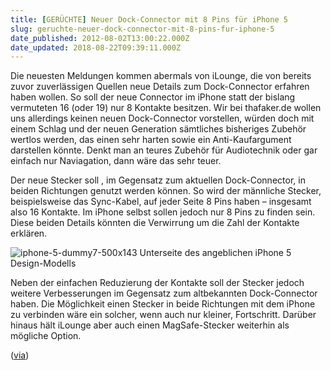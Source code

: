 ```yaml
---
title: [GERÜCHTE] Neuer Dock-Connector mit 8 Pins für iPhone 5
slug: geruchte-neuer-dock-connector-mit-8-pins-fur-iphone-5
date_published: 2012-08-02T13:00:22.000Z
date_updated: 2018-08-22T09:39:11.000Z
---
```


Die neuesten Meldungen kommen abermals von iLounge, die von bereits zuvor zuverlässigen Quellen neue Details zum Dock-Connector erfahren haben wollen. So soll der neue Connector im iPhone statt der bislang vermuteten 16 (oder 19) nur 8 Kontakte besitzen. Wir bei thafaker.de wollen uns allerdings keinen neuen Dock-Connector vorstellen, würden doch mit einem Schlag und der neuen Generation sämtliches bisheriges Zubehör wertlos werden, das einen sehr harten sowie ein Anti-Kaufargument darstellen könnte. Denkt man an teures Zubehör für Audiotechnik oder gar einfach nur Naviagation, dann wäre das sehr teuer. 

Der neue Stecker soll , im Gegensatz zum aktuellen Dock-Connector, in beiden Richtungen genutzt werden können. So wird der männliche Stecker, beispielsweise das Sync-Kabel, auf jeder Seite 8 Pins haben – insgesamt also 16 Kontakte. Im iPhone selbst sollen jedoch nur 8 Pins zu finden sein. Diese beiden Details könnten die Verwirrung um die Zahl der Kontakte erklären.

![iphone-5-dummy7-500x143](//picdump.thafaker.de/2012/08/iphone-5-dummy7-500x143.jpg) Unterseite des angeblichen iPhone 5 Design-Modells

Neben der einfachen Reduzierung der Kontakte soll der Stecker jedoch weitere Verbesserungen im Gegensatz zum altbekannten Dock-Connector haben. Die Möglichkeit einen Stecker in beide Richtungen mit dem iPhone zu verbinden wäre ein solcher, wenn auch nur kleiner, Fortschritt. Darüber hinaus hält iLounge aber auch einen MagSafe-Stecker weiterhin als mögliche Option.

([via](http://www.giga.de/smartphones/iphone-5/news/neues-iphone-dock-connector-mit-8-pins-und-bluetooth-4-0-in-ios-6/?utm_source=feedburner&utm_medium=feed&utm_campaign=Feed%3A+benm+%28BENM.AT%29#utm_source%3Dgiga%26utm_medium%3Dfeed%26utm_term%3Diphone-ipad))

